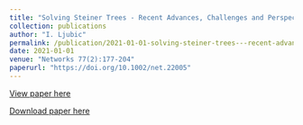 ```yaml
---
title: "Solving Steiner Trees - Recent Advances, Challenges and Perspectives"
collection: publications
author: "I. Ljubic"
permalink: /publication/2021-01-01-solving-steiner-trees---recent-advances,-challenges-and-perspectives
date: 2021-01-01
venue: "Networks 77(2):177-204"
paperurl: "https://doi.org/10.1002/net.22005"
---
```


[View paper here](https://doi.org/10.1002/net.22005)

[Download paper here]({{site.url}}/docs/publications/NetworksSI.pdf)
